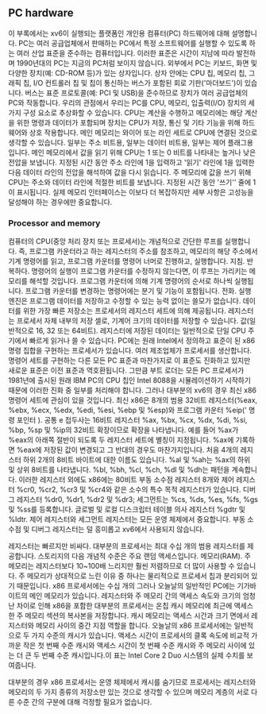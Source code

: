 ## PC hardware

이 부록에서는 xv6이 실행되는 플랫폼인 개인용 컴퓨터(PC) 하드웨어에 대해 설명합니다.
PC는 여러 공급업체에서 판매하는 PC에서 특정 소프트웨어를 실행할 수 있도록 하는 여러 산업 표준을 준수하는 컴퓨터입니다. 이러한 표준은 시간이 지남에 따라 발전하며 1990년대의 PC는 지금의 PC처럼 보이지 않습니다.
외부에서 PC는 키보드, 화면 및 다양한 장치(예: CD-ROM 등)가 있는 상자입니다. 상자 안에는 CPU 칩, 메모리 칩, 그래픽 칩, I/O 컨트롤러 칩 및 칩이 통신하는 버스가 포함된 회로 기판('마더보드')이 있습니다. 버스는 표준 프로토콜(예: PCI 및 USB)을 준수하므로 장치가 여러 공급업체의 PC와 작동합니다.
우리의 관점에서 우리는 PC를 CPU, 메모리, 입출력(I/O) 장치의 세 가지 구성 요소로 추상화할 수 있습니다. CPU는 계산을 수행하고 메모리에는 해당 계산을 위한 명령과 데이터가 포함되며 장치는 CPU가
저장, 통신 및 기타 기능을 위해 하드웨어와 상호 작용합니다.
메인 메모리는 와이어 또는 라인 세트로 CPU에 연결된 것으로 생각할 수 있습니다. 일부는 주소 비트용, 일부는 데이터 비트용, 일부는 제어 플래그용입니다. 메인 메모리에서 값을 읽기 위해 CPU는 1 또는 0 비트를 나타내는 높거나 낮은 전압을 보냅니다.
지정된 시간 동안 주소 라인에 1을 입력하고 '읽기' 라인에 1을 입력한 다음 데이터 라인의 전압을 해석하여 값을 다시 읽습니다. 주 메모리에 값을 쓰기 위해 CPU는 주소와 데이터 라인에 적절한 비트를 보냅니다.
지정된 시간 동안 '쓰기'' 줄에 1이 표시됩니다. 실제 메모리 인터페이스는 이보다 더 복잡하지만 세부 사항은 고성능을 달성해야 하는 경우에만 중요합니다.



### Processor and memory

컴퓨터의 CPU(중앙 처리 장치 또는 프로세서)는 개념적으로 간단한 루프를 실행합니다. 즉, 프로그램 카운터라고 하는 레지스터의 주소를 참조하고, 메모리의 해당 주소에서 기계 명령어를 읽고, 프로그램 카운터를 명령어 너머로 진행하고, 실행합니다. 지침. 반복하다. 명령어의 실행이 프로그램 카운터를 수정하지 않는다면, 이 루프는 가리키는 메모리를 해석할 것입니다.
프로그램 카운터에 의해 기계 명령어의 순서로 하나씩 실행됩니다. 프로그램 카운터를 변경하는 명령어에는 분기 및 기능이 포함됩니다.
전화.
실행 엔진은 프로그램 데이터를 저장하고 수정할 수 있는 능력 없이는 쓸모가 없습니다. 데이터를 위한 가장 빠른 저장소는 프로세서의 레지스터 세트에 의해 제공됩니다. 레지스터는 프로세서 자체 내부의 저장 셀로, 기계어 크기의 데이터를 저장할 수 있습니다.
값(일반적으로 16, 32 또는 64비트). 레지스터에 저장된 데이터는 일반적으로 단일 CPU 주기에서 빠르게 읽거나 쓸 수 있습니다.
PC에는 원래 Intel에서 정의하고 표준이 된 x86 명령 집합을 구현하는 프로세서가 있습니다. 여러 제조업체가 프로세서를 생산합니다.
명령어 세트를 구현하는 다른 모든 PC 표준과 마찬가지로 이 표준도 진화하고 있지만 새로운 표준은 이전 표준과 역호환됩니다. 그만큼
부트 로더는 모든 PC 프로세서가 1981년에 출시된 원래 IBM PC의 CPU 칩인 Intel 8088을 시뮬레이션하기 시작하기 때문에 이러한 진화 중 일부를 처리해야 합니다.
그러나 대부분의 xv6의 경우 최신 x86 명령어 세트에 관심이 있을 것입니다.
최신 x86은 8개의 범용 32비트 레지스터(%eax, %ebx, %ecx, %edx, %edi, %esi, %ebp 및 %esp)와 프로그램 카운터 %eip(' 명령 포인터 ). 공통 e 접두사는 16비트 레지스터 %ax, %bx, %cx, %dx, %di, %si, %bp, %sp 및 %ip의 32비트 확장이므로 확장을 나타냅니다. 예를 들어 %ax가 %eax의 아래쪽 절반이 되도록 두 레지스터 세트에 별칭이 지정됩니다. %ax에 기록하면 %eax에 저장된 값이 변경되고 그 반대의 경우도 마찬가지입니다. 처음 4개의 레지스터
하위 2개의 8비트 바이트에 대한 이름도 있습니다. %al 및 %ah는 %ax의 하위 및 상위 8비트를 나타냅니다. %bl, %bh, %cl, %ch, %dl 및 %dh는 패턴을 계속합니다. 이러한 레지스터 외에도 x86에는 80비트 부동 소수점 레지스터 8개와 제어 레지스터 %cr0, %cr2, %cr3 및 %cr4와 같은 소수의 특수 목적 레지스터가 있습니다. 디버그 레지스터 %dr0, %dr1, %dr2 및 %dr3; 세그먼트는 %cs, %ds, %es, %fs, %gs 및 %ss를 등록합니다. 글로벌 및 로컬 디스크립터 테이블 의사 레지스터 %gdtr 및 %ldtr. 제어 레지스터와 세그먼트 레지스터는 모든 운영 체제에서 중요합니다. 부동 소수점 및 디버그 레지스터는 덜 흥미롭고 xv6에서 사용되지 않습니다.



레지스터는 빠르지만 비싸다. 대부분의 프로세서는 최대 수십 개의 범용 레지스터를 제공합니다. 스토리지의 다음 개념적 수준은 주요 랜덤 액세스입니다.
메모리(RAM). 주 메모리는 레지스터보다 10~100배 느리지만 훨씬 저렴하므로 더 많이 사용할 수 있습니다. 주 메모리가 상대적으로 느린 이유 중 하나는 물리적으로 프로세서 칩과 분리되어 있기 때문입니다. x86 프로세서에는 수십 개의
그러나 오늘날의 일반적인 PC에는 기가바이트의 메인 메모리가 있습니다. 레지스터와 주 메모리 간의 액세스 속도와 크기의 엄청난 차이로 인해 x86을 포함한 대부분의 프로세서는 온칩 캐시 메모리에 최근에 액세스한 주 메모리 섹션의 복사본을 저장합니다. 캐시 메모리는 액세스 시간과 크기 면에서 레지스터와 메모리 사이의 중간 지점 역할을 합니다. 오늘날의 x86 프로세서에는 일반적으로 두 가지 수준의 캐시가 있습니다. 액세스 시간이 프로세서의 클록 속도에 비교적 가까운 작은 첫 번째 수준 캐시와 액세스 시간이 첫 번째 수준 캐시와 주 메모리 사이에 있는 더 큰 두 번째 수준 캐시입니다.이 표는 Intel Core 2 Duo 시스템의 실제 수치를 보여줍니다.



대부분의 경우 x86 프로세서는 운영 체제에서 캐시를 숨기므로 프로세서는 레지스터와 메모리의 두 가지 종류의 저장소만 있는 것으로 생각할 수 있으며 메모리 계층의 서로 다른 수준 간의 구분에 대해 걱정할 필요가 없습니다.